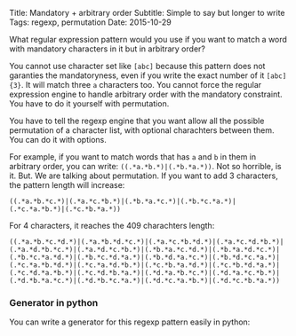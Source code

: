 Title: Mandatory + arbitrary order
Subtitle: Simple to say but longer to write
Tags: regexp, permutation
Date: 2015-10-29

What regular expression pattern would you use if you want to match a word with mandatory characters in it but in
arbitrary order?<!-- PELICAN_END_SUMMARY --> 

You cannot use character set like `[abc]` because this pattern does not garanties the mandatoryness, even if you write the
exact number of it `[abc]{3}`. It will match three `a` characters too. You cannot force the regular expression engine to 
handle arbitrary order with the mandatory constraint. You have to do it yourself with permutation.

You have to tell the regexp engine that you want allow all the possible permutation of a character list, with optional
charachters between them. You can do it with options.

For example, if you want to match words that has `a` and `b` in them in arbitrary order, you can write: `((.*a.*b.*)|(.*b.*a.*))`.
Not so horrible, is it. But. We are talking about permutation. If you want to add 3 characters, the pattern length will increase:

```
((.*a.*b.*c.*)|(.*a.*c.*b.*)|(.*b.*a.*c.*)|(.*b.*c.*a.*)|(.*c.*a.*b.*)|(.*c.*b.*a.*))
```

For 4 characters, it reaches the 409 charachters length: 
```
((.*a.*b.*c.*d.*)|(.*a.*b.*d.*c.*)|(.*a.*c.*b.*d.*)|(.*a.*c.*d.*b.*)|(.*a.*d.*b.*c.*)|(.*a.*d.*c.*b.*)|(.*b.*a.*c.*d.*)|(.*b.*a.*d.*c.*)|(.*b.*c.*a.*d.*)|(.*b.*c.*d.*a.*)|(.*b.*d.*a.*c.*)|(.*b.*d.*c.*a.*)|(.*c.*a.*b.*d.*)|(.*c.*a.*d.*b.*)|(.*c.*b.*a.*d.*)|(.*c.*b.*d.*a.*)|(.*c.*d.*a.*b.*)|(.*c.*d.*b.*a.*)|(.*d.*a.*b.*c.*)|(.*d.*a.*c.*b.*)|(.*d.*b.*a.*c.*)|(.*d.*b.*c.*a.*)|(.*d.*c.*a.*b.*)|(.*d.*c.*b.*a.*))
```

### Generator in python

You can write a generator for this regexp pattern easily in python:

<div class="gist" data-gist-id="8cf9e3d6c8ce2ca36ce8" data-gist-show-spinner="true"></div>




